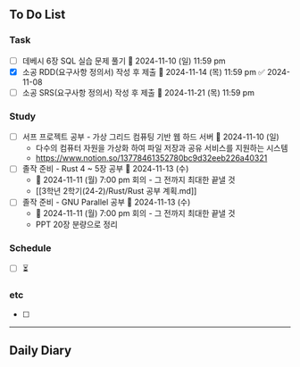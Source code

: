 ## To Do List
### Task
- [ ] 데베시 6장 SQL 실습 문제 풀기 📅 2024-11-10 (일) 11:59 pm
- [x] 소공 RDD(요구사항 정의서) 작성 후 제출 📅 2024-11-14 (목) 11:59 pm ✅ 2024-11-08
- [ ] 소공 SRS(요구사항 정의서) 작성 후 제출 📅 2024-11-21 (목) 11:59 pm

### Study
- [ ] 서프 프로젝트 공부 - 가상 그리드 컴퓨팅 기반 웹 하드 서버 📅 2024-11-10 (일)
	- 다수의 컴퓨터 자원을 가상화 하여 파일 저장과 공유 서비스를 지원하는 시스템
	- <https://www.notion.so/13778461352780bc9d32eeb226a40321>
- [ ] 졸작 준비 - Rust 4 ~ 5장 공부 📅 2024-11-13 (수)
	- 📅 2024-11-11 (월) 7:00 pm 회의 - 그 전까지 최대한 끝낼 것
	- [[3학년 2학기(24-2)/Rust/Rust 공부 계획.md]]
- [ ] 졸작 준비 - GNU Parallel 공부 📅 2024-11-13 (수)
	- 📅 2024-11-11 (월) 7:00 pm 회의 - 그 전까지 최대한 끝낼 것
	- PPT 20장 분량으로 정리

### Schedule
- [ ] ⏳

### etc
- [ ] 

---
## Daily Diary

